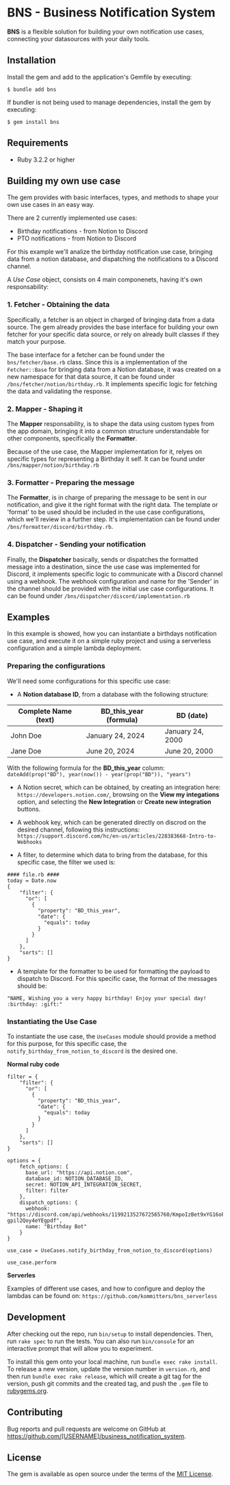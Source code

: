 # BNS - Business Notification System
**BNS** is a flexible solution for building your own notification use cases, connecting your datasources with your daily tools.

## Installation

Install the gem and add to the application's Gemfile by executing:

    $ bundle add bns

If bundler is not being used to manage dependencies, install the gem by executing:

    $ gem install bns

## Requirements

* Ruby 3.2.2 or higher

## Building my own use case

The gem provides with basic interfaces, types, and methods to shape your own use cases in an easy way.

There are 2 currently implemented use cases:
* Birthday notifications - from Notion to Discord
* PTO notifications - from Notion to Discord

For this example we'll analize the birthday notification use case, bringing data from a notion database, and dispatching the 
notifications to a Discord channel.

A *Use Case* object, consists on 4 main componenets, having it's own responsability:

### 1. Fetcher - Obtaining the data

Specifically, a fetcher is an object in charged of bringing data from a data source. The gem already provides the base interface
for building your own fetcher for your specific data source, or rely on already built classes if they match your purpose.

The base interface for a fetcher can be found under the `bns/fetcher/base.rb` class. Since this is a implementation of the `Fetcher::Base` 
for bringing data from a Notion database, it was created on a new namespace for that data source, it can be found under
`/bns/fetcher/notion/birthday.rb`. It implements specific logic for fetching the data and validating the response.

### 2. Mapper - Shaping it

The **Mapper** responsability, is to shape the data using custom types from the app domain, bringing it into a
common structure understandable for other components, specifically the **Formatter**.

Because of the use case, the Mapper implementation for it, relyes on specific types for representing a Birthday it self. It can be found
under `/bns/mapper/notion/birthday.rb`

### 3. Formatter - Preparing the message

The **Formatter**, is in charge of preparing the message to be sent in our notification, and give it the right format with the right data.
The template or 'format' to be used should be included in the use case configurations, which we'll review in a further step. It's 
implementation can be found under `/bns/formatter/discord/birthday.rb`.

### 4. Dispatcher - Sending your notification

Finally, the **Dispatcher** basically, sends or dispatches the formatted message into a destination, since the use case was implemented for
Discord, it implements specific logic to communicate with a Discord channel using a webhook. The webhook configuration and name for the 'Sender' 
in the channel should be provided with the initial use case configurations. It can be found under `/bns/dispatcher/discord/implementation.rb`

## Examples

In this example is showed, how you can instantiate a birthdays notification use case, and execute it on a simple ruby project and using a serverless configuration
and a simple lambda deployment.

### Preparing the configurations

We'll need some configurations for this specific use case:
* A **Notion database ID**, from a database with the following structure:

| Complete Name (text) |    BD_this_year (formula)   |         BD (date)        |
| -------------------- | --------------------------- | ------------------------ |
|       John Doe       |       January 24, 2024      |      January 24, 2000    |
|       Jane Doe       |       June 20, 2024         |      June 20, 2000       |

With the following formula for the **BD_this_year** column: `dateAdd(prop("BD"), year(now()) - year(prop("BD")), "years")`

* A Notion secret, which can be obtained, by creating an integration here: `https://developers.notion.com/`, browsing on the **View my integations** option, and selecting the **New Integration** or **Create new integration** buttons.

* A webhook key, which can be generated directly on discrod on the desired channel, following this instructions: `https://support.discord.com/hc/en-us/articles/228383668-Intro-to-Webhooks`

* A filter, to determine which data to bring from the database, for this specific case, the filter we used is:

```
#### file.rb ####
today = Date.now
{
    "filter": {
      "or": [
        {
          "property": "BD_this_year",
          "date": {
            "equals": today
          }
        }
      ]
    },
    "sorts": []
}
```

* A template for the formatter to be used for formatting the payload to dispatch to Discord. For this specific case, the format of the messages should be:

`"NAME, Wishing you a very happy birthday! Enjoy your special day! :birthday: :gift:"`

### Instantiating the Use Case

To instantiate the use case, the `UseCases` module should provide a method for this purpose, for this specific case, the `notify_birthday_from_notion_to_discord`
is the desired one.

**Normal ruby code**
```
filter = {
    "filter": {
      "or": [
        {
          "property": "BD_this_year",
          "date": {
            "equals": today
          }
        }
      ]
    },
    "sorts": []
}

options = {
    fetch_options: {
      base_url: "https://api.notion.com",
      database_id: NOTION_DATABASE_ID,
      secret: NOTION_API_INTEGRATION_SECRET,
      filter: filter
    },
    dispatch_options: {
      webhook: "https://discord.com/api/webhooks/1199213527672565760/KmpoIzBet9xYG16oFh8W1RWHbpIqT7UtTBRrhfLcvWZdNiVZCTM-gpil2Qoy4eYEgpdf",
      name: "Birthday Bot"
    }
}

use_case = UseCases.notify_birthday_from_notion_to_discord(options)

use_case.perform

```

**Serverles**

Examples of different use cases, and how to configure and deploy the lambdas can be found on: `https://github.com/kommitters/bns_serverless`

## Development

After checking out the repo, run `bin/setup` to install dependencies. Then, run `rake spec` to run the tests. You can also run `bin/console` for an interactive prompt that will allow you to experiment.

To install this gem onto your local machine, run `bundle exec rake install`. To release a new version, update the version number in `version.rb`, and then run `bundle exec rake release`, which will create a git tag for the version, push git commits and the created tag, and push the `.gem` file to [rubygems.org](https://rubygems.org).

## Contributing

Bug reports and pull requests are welcome on GitHub at https://github.com/[USERNAME]/business_notification_system.

## License

The gem is available as open source under the terms of the [MIT License](https://opensource.org/licenses/MIT).
